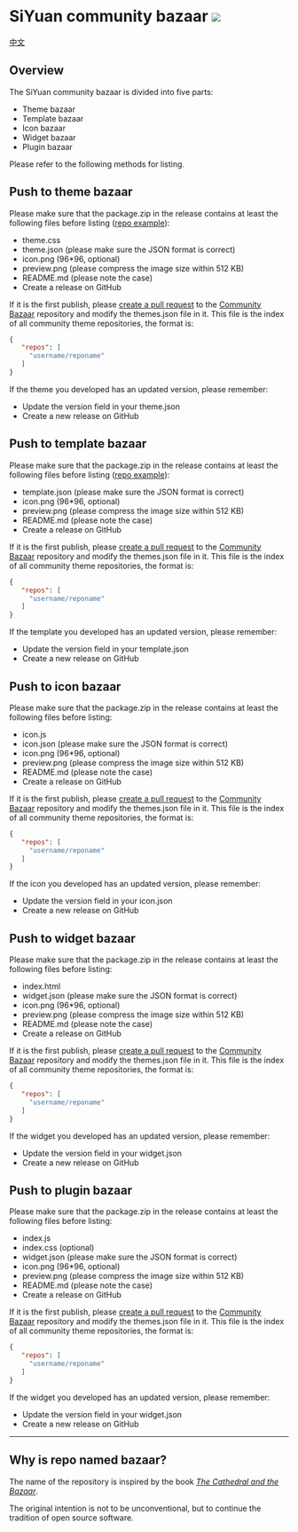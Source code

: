# SiYuan community bazaar <a title="Hits" target="_blank" href="https://github.com/siyuan-note/bazaar"><img src="https://hits.b3log.org/siyuan-note/bazaar.svg"></a>

[中文](https://github.com/siyuan-note/bazaar/blob/main/README_zh_CN.md)

## Overview

The SiYuan community bazaar is divided into five parts:

* Theme bazaar
* Template bazaar
* Icon bazaar
* Widget bazaar
* Plugin bazaar

Please refer to the following methods for listing.

## Push to theme bazaar

Please make sure that the package.zip in the release contains at least the following files before listing ([repo example](https://github.com/88250/Comfortably-Numb)):

* theme.css
* theme.json (please make sure the JSON format is correct)
* icon.png (96*96, optional)
* preview.png (please compress the image size within 512 KB)
* README.md (please note the case)
* Create a release on GitHub

If it is the first publish, please [create a pull request](https://docs.github.com/en/free-pro-team@latest/github/collaborating-with-issues-and-pull-requests/creating-a-pull-request) to the [Community Bazaar](https://github.com/siyuan-note/bazaar) repository and modify the themes.json file in it. This file is the index of all community theme repositories, the format is:

```json
{
   "repos": [
     "username/reponame"
   ]
}
```

If the theme you developed has an updated version, please remember:

* Update the version field in your theme.json
* Create a new release on GitHub

## Push to template bazaar

Please make sure that the package.zip in the release contains at least the following files before listing ([repo example](https://github.com/88250/November-Rain)):

* template.json (please make sure the JSON format is correct)
* icon.png (96*96, optional)
* preview.png (please compress the image size within 512 KB)
* README.md (please note the case)
* Create a release on GitHub

If it is the first publish, please [create a pull request](https://docs.github.com/en/free-pro-team@latest/github/collaborating-with-issues-and-pull-requests/creating-a-pull-request) to the [Community Bazaar](https://github.com/siyuan-note/bazaar) repository and modify the themes.json file in it. This file is the index of all community theme repositories, the format is:

```json
{
   "repos": [
     "username/reponame"
   ]
}
```

If the template you developed has an updated version, please remember:

* Update the version field in your template.json
* Create a new release on GitHub

## Push to icon bazaar

Please make sure that the package.zip in the release contains at least the following files before listing:

* icon.js
* icon.json (please make sure the JSON format is correct)
* icon.png (96*96, optional)
* preview.png (please compress the image size within 512 KB)
* README.md (please note the case)
* Create a release on GitHub

If it is the first publish, please [create a pull request](https://docs.github.com/en/free-pro-team@latest/github/collaborating-with-issues-and-pull-requests/creating-a-pull-request) to the [Community Bazaar](https://github.com/siyuan-note/bazaar) repository and modify the themes.json file in it. This file is the index of all community theme repositories, the format is:

```json
{
   "repos": [
     "username/reponame"
   ]
}
```

If the icon you developed has an updated version, please remember:

* Update the version field in your icon.json
* Create a new release on GitHub

## Push to widget bazaar

Please make sure that the package.zip in the release contains at least the following files before listing:

* index.html
* widget.json (please make sure the JSON format is correct)
* icon.png (96*96, optional)
* preview.png (please compress the image size within 512 KB)
* README.md (please note the case)
* Create a release on GitHub

If it is the first publish, please [create a pull request](https://docs.github.com/en/free-pro-team@latest/github/collaborating-with-issues-and-pull-requests/creating-a-pull-request) to the [Community Bazaar](https://github.com/siyuan-note/bazaar) repository and modify the themes.json file in it. This file is the index of all community theme repositories, the format is:

```json
{
   "repos": [
     "username/reponame"
   ]
}
```

If the widget you developed has an updated version, please remember:

* Update the version field in your widget.json
* Create a new release on GitHub

## Push to plugin bazaar

Please make sure that the package.zip in the release contains at least the following files before listing:

* index.js
* index.css (optional)
* widget.json (please make sure the JSON format is correct)
* icon.png (96*96, optional)
* preview.png (please compress the image size within 512 KB)
* README.md (please note the case)
* Create a release on GitHub

If it is the first publish, please [create a pull request](https://docs.github.com/en/free-pro-team@latest/github/collaborating-with-issues-and-pull-requests/creating-a-pull-request) to the [Community Bazaar](https://github.com/siyuan-note/bazaar) repository and modify the themes.json file in it. This file is the index of all community theme repositories, the format is:

```json
{
   "repos": [
     "username/reponame"
   ]
}
```

If the widget you developed has an updated version, please remember:

* Update the version field in your widget.json
* Create a new release on GitHub

---

## Why is repo named bazaar?

The name of the repository is inspired by the book _[The Cathedral and the Bazaar](https://en.wikipedia.org/wiki/The_Cathedral_and_the_Bazaar)_. 

The original intention is not to be unconventional, but to continue the tradition of open source software.
